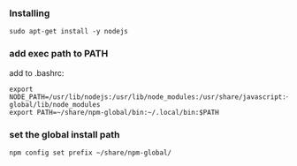 ### Installing
    sudo apt-get install -y nodejs
    
### add exec path to PATH
add to .bashrc:

    export NODE_PATH=/usr/lib/nodejs:/usr/lib/node_modules:/usr/share/javascript:~/share/npm-global/lib/node_modules
    export PATH=~/share/npm-global/bin:~/.local/bin:$PATH

### set the global install path
    npm config set prefix ~/share/npm-global/